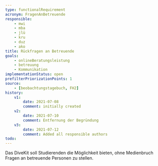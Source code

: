 ```yaml
---
type: functionalRequirement
acronym: FragenAnBetreuende
responsible: 
    - mwi
    - mba
    - jlü
    - kru
    - duz
    - ako
title: Rückfragen an Betreuende
goals: 
    - onlineBeratungsleistung
    - betreuung
    - Kommunikation
implementationStatus: open
prefilterPriorizationPoints: 1
source:
    - [beobachtungstagebuch, FH2]
history:
    v1:
        date: 2021-07-08
        comment: initially created
    v2:
        date: 2021-07-10
        comment: Entfernung der Begründung
    v3:
        date: 2021-07-12
        comment: Added all responsible authors
todo: 
---
```


Das DiveKit soll Studierenden die Möglichkeit bieten, ohne Medienbruch Fragen an betreuende Personen zu stellen.